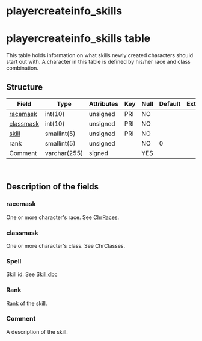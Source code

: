 # playercreateinfo\_skills

# playercreateinfo\_skills table

This table holds information on what skills newly created characters should start out with. A character in this table is defined by his/her race and class combination.

## Structure

| Field                                       | Type         | Attributes | Key | Null | Default | Extra | Comment |
|---------------------------------------------|--------------|------------|-----|------|---------|-------|---------|
| [racemask](#playercreateinfo_skills-race)   | int(10)      | unsigned   | PRI | NO   |         |       |         |
| [classmask](#playercreateinfo_skills-class) | int(10)      | unsigned   | PRI | NO   |         |       |         |
| [skill](SkillLine)                          | smallint(5)  | unsigned   | PRI | NO   |         |       |         |
| rank                                        | smallint(5)  | unsigned   |     | NO   | 0       |       |         |
| Comment                                     | varchar(255) | signed     |     | YES  |         |       |         |

 

## Description of the fields

### racemask

One or more character's race. See [ChrRaces](ChrRaces).

### classmask

One or more character's class. See ChrClasses.

### Spell

Skill id. See [Skill.dbc](SkillLine)

### Rank

Rank of the skill.

### Comment

A description of the skill.
